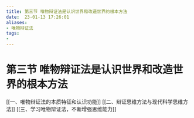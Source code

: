 ```yaml
---
title: 第三节 唯物辩证法是认识世界和改造世界的根本方法
date:  23-01-13 17:26:01
aliases: 
- 唯物辩证法
tags: 
- 
---
```


# 第三节 唯物辩证法是认识世界和改造世界的根本方法

[[一、唯物辩证法的本质特征和认识功能]]
[[二、辩证思维方法与现代科学思维方法]]
[[三、学习唯物辩证法，不断增强思维能力]]

